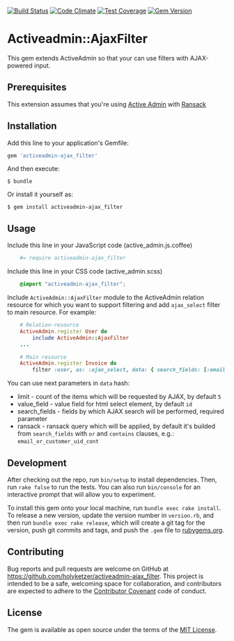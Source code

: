 [![Build Status](https://travis-ci.org/holyketzer/activeadmin-ajax_filter.svg?branch=master)](https://travis-ci.org/holyketzer/activeadmin-ajax_filter)
[![Code Climate](https://codeclimate.com/github/holyketzer/activeadmin-ajax_filter/badges/gpa.svg)](https://codeclimate.com/github/holyketzer/activeadmin-ajax_filter)
[![Test Coverage](https://codeclimate.com/github/holyketzer/activeadmin-ajax_filter/badges/coverage.svg)](https://codeclimate.com/github/holyketzer/activeadmin-ajax_filter/coverage)
[![Gem Version](https://badge.fury.io/rb/activeadmin-ajax_filter.svg)](https://badge.fury.io/rb/activeadmin-ajax_filter)

# Activeadmin::AjaxFilter

This gem extends ActiveAdmin so that your can use filters with AJAX-powered input.

## Prerequisites

This extension assumes that you're using [Active Admin](https://github.com/activeadmin/activeadmin) with [Ransack](https://github.com/activerecord-hackery/ransack)

## Installation

Add this line to your application's Gemfile:

```ruby
gem 'activeadmin-ajax_filter'
```

And then execute:

    $ bundle

Or install it yourself as:

    $ gem install activeadmin-ajax_filter

## Usage

Include this line in your JavaScript code (active_admin.js.coffee)

```coffeescript
    #= require activeadmin-ajax_filter
```

Include this line in your CSS code (active_admin.scss)

```scss
    @import "activeadmin-ajax_filter";
```

Include `ActiveAdmin::AjaxFilter` module to the ActiveAdmin relation resource for which you want to support filtering and add `ajax_select` filter to main resource. For example:

```ruby
    # Relation-resource
    ActiveAdmin.register User do
        include ActiveAdmin::AjaxFilter
    ...

    # Main resource
    ActiveAdmin.register Invoice do
        filter :user, as: :ajax_select, data: { search_fields: [:email, :customer_uid], limit: 7 }
```

You can use next parameters in `data` hash:

* limit - count of the items which will be requested by AJAX, by default `5`
* value_field - value field for html select element, by default `id`
* search_fields - fields by which AJAX search will be performed, required parameter 
* ransack - ransack query which will be applied, by default it's builded from `search_fields` with `or` and `contains` clauses, e.g.: `email_or_customer_uid_cont`

## Development

After checking out the repo, run `bin/setup` to install dependencies. Then, run `rake false` to run the tests. You can also run `bin/console` for an interactive prompt that will allow you to experiment.

To install this gem onto your local machine, run `bundle exec rake install`. To release a new version, update the version number in `version.rb`, and then run `bundle exec rake release`, which will create a git tag for the version, push git commits and tags, and push the `.gem` file to [rubygems.org](https://rubygems.org).

## Contributing

Bug reports and pull requests are welcome on GitHub at https://github.com/holyketzer/activeadmin-ajax_filter. This project is intended to be a safe, welcoming space for collaboration, and contributors are expected to adhere to the [Contributor Covenant](contributor-covenant.org) code of conduct.


## License

The gem is available as open source under the terms of the [MIT License](http://opensource.org/licenses/MIT).

